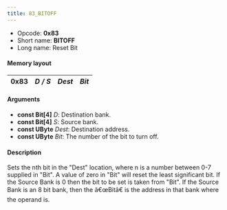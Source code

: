 ```yaml
---
title: 83_BITOFF
---
```


- Opcode: **0x83**
- Short name: **BITOFF**
- Long name: Reset Bit

#### Memory layout

| 0x83 | *D / S* | *Dest* | *Bit* |
|------|---------|--------|-------|

#### Arguments

- **const Bit\[4\]** *D*: Destination bank.
- **const Bit\[4\]** *S*: Source bank.
- **const UByte** *Dest*: Destination address.
- **const UByte** *Bit*: The number of the bit to turn off.

#### Description

Sets the nth bit in the "Dest" location, where n is a number between 0-7 supplied in "Bit". A value of zero in "Bit" will reset the least significant bit. If the Source Bank is 0 then the bit to be set is taken from "Bit". If the Source Bank is an 8 bit bank, then the â€œBitâ€ is the address in that bank where the operand is.
